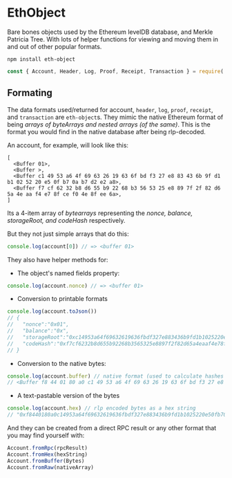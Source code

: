 # EthObject
Bare bones objects used by the Ethereum levelDB database, and Merkle Patricia Tree. With lots of helper functions for viewing and moving them in and out of other popular formats.

```
npm install eth-object
```
```javascript
const { Account, Header, Log, Proof, Receipt, Transaction } = require('eth-object')
```

## Formating

The data formats used/returned for account, `header`, `log`, `proof`, `receipt`, and `transaction` are `eth-object`s. They mimic the native Ethereum format of being _arrays of byteArrays and nested arrays (of the same)_. This is the format you would find in the native database after being rlp-decoded.

An account, for example, will look like this:

```
[
  <Buffer 01>,
  <Buffer >,
  <Buffer c1 49 53 a6 4f 69 63 26 19 63 6f bd f3 27 e8 83 43 6b 9f d1 b1 02 52 20 e5 0f b7 0a b7 d2 e2 a8>,
  <Buffer f7 cf 62 32 b8 d6 55 b9 22 68 b3 56 53 25 e8 89 7f 2f 82 d6 5a 4e aa f4 e7 8f ce f0 4e 8f ee 6a>,
]
```

Its a 4-item array of _bytearrays_ representing the _nonce, balance, storageRoot, and codeHash_ respectively. 

But they not just simple arrays that do this:

```javascript
console.log(account[0]) // => <buffer 01>
```

They also have helper methods for:

- The object's named fields property:

```javascript
console.log(account.nonce) // => <buffer 01>
```

- Conversion to printable formats

```javascript
console.log(account.toJson())
// {
//   "nonce":"0x01",
//   "balance":"0x",
//   "storageRoot":"0xc14953a64f69632619636fbdf327e883436b9fd1b1025220e50fb70ab7d2e2a8",
//   "codeHash":"0xf7cf6232b8d655b92268b3565325e8897f2f82d65a4eaaf4e78fcef04e8fee6a"
// }
```

- Conversion to the native bytes:

```javascript
console.log(account.buffer) // native format (used to calculate hashes and roots)
// <Buffer f8 44 01 80 a0 c1 49 53 a6 4f 69 63 26 19 63 6f bd f3 27 e8 83 43 6b 9f d1 b1 02 52 20 e5 0f b7 0a b7 d2 e2 a8 a0 f7 cf 62 32 b8 d6 55 b9 22 68 b3 56 ... >
```

- A text-pastable version of the bytes

```javascript
console.log(account.hex) // rlp encoded bytes as a hex string
// "0xf8440180a0c14953a64f69632619636fbdf327e883436b9fd1b1025220e50fb70ab7d2e2a8a0f7cf6232b8d655b92268b3565325e8897f2f82d65a4eaaf4e78fcef04e8fee6a"
```

And they can be created from a direct RPC result or any other format that you may find yourself with:

```javascript
Account.fromRpc(rpcResult)
Account.fromHex(hexString)
Account.fromBuffer(Bytes)
Account.fromRaw(nativeArray)
```

